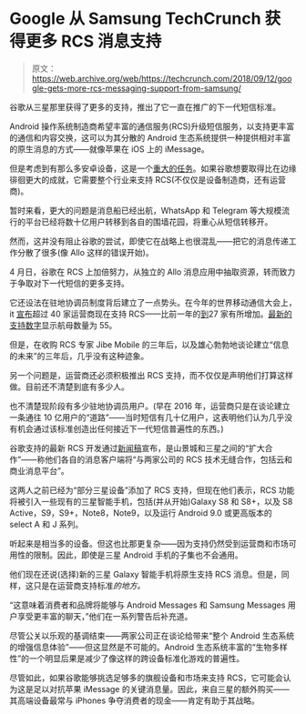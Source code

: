 # Google 从 Samsung TechCrunch 获得更多 RCS 消息支持

> 原文：<https://web.archive.org/web/https://techcrunch.com/2018/09/12/google-gets-more-rcs-messaging-support-from-samsung/>

谷歌从三星那里获得了更多的支持，推出了它一直在推广的下一代短信标准。

Android 操作系统制造商希望丰富的通信服务(RCS)升级短信服务，以支持更丰富的通信和内容交换，这可以为其分散的 Android 生态系统提供一种提供相对丰富的原生消息的方式——就像苹果在 iOS 上的 iMessage。

但是考虑到有那么多安卓设备，这是一个[重大的任务](https://web.archive.org/web/20230128070728/https://techcrunch.com/2016/02/22/after-jibe-mobile-buy-google-to-provide-carriers-with-android-rcs-client/)。如果谷歌想要取得比在边缘徘徊更大的成就，它需要整个行业来支持 RCS(不仅仅是设备制造商，还有运营商)。

暂时来看，更大的问题是消息船已经出航，WhatsApp 和 Telegram 等大规模流行的平台已经将数十亿用户转移到各自的围墙花园，将重心从短信转移开。

然而，这并没有阻止谷歌的尝试，即使它在战略上也很混乱——把它的消息传递工作分散了很多(像 Allo 这样的错误开始)。

4 月日，谷歌在 RCS 上加倍努力，从独立的 Allo 消息应用中抽取资源，转而致力于争取对下一代短信的更多支持。

它还设法在驻地协调员制度背后建立了一点势头。在今年的世界移动通信大会上，it [宣布](https://web.archive.org/web/20230128070728/https://techcrunch.com/2018/02/22/more-than-40-carriers-now-support-rcs-the-next-generation-of-sms/)超过 40 家运营商现在支持 RCS——比前一年的[到](https://web.archive.org/web/20230128070728/https://techcrunch.com/2017/02/23/google-rcs/)27 家有所增加。[最新的支持数字](https://web.archive.org/web/20230128070728/https://techcrunch.com/2018/04/19/google-changes-its-messaging-strategy-again-goodbye-to-allo-double-down-on-rcs/)显示航母数量为 55。

但是，在收购 RCS 专家 Jibe Mobile 的三年后，以及雄心勃勃地谈论建立“信息的未来”的三年后，几乎没有这种迹象。

另一个问题是，运营商还必须积极推出 RCS 支持，而不仅仅是声明他们打算这样做。目前还不清楚到底有多少人。

也不清楚现阶段有多少驻地协调员用户。(早在 2016 年，运营商只是在谈论建立一条通往 10 亿用户的“道路”——当时短信有几十亿用户，这表明他们认为几乎没有机会通过该标准创造出任何接近下一代短信普遍性的东西。)

谷歌支持的最新 RCS 开发通过[新闻稿](https://web.archive.org/web/20230128070728/http://www.samsungmobilepress.com/news/samsung-and-google-collaborate-on-rcs-messaging-for-android)宣布，是山景城和三星之间的“扩大合作”——称他们各自的消息客户端将“与两家公司的 RCS 技术无缝合作，包括云和商业消息平台”。

这两人之前已经为“部分三星设备”添加了 RCS 支持，但现在他们表示，RCS 功能将被引入一些现有的三星智能手机，包括(并从开始)Galaxy S8 和 S8+，以及 S8 Active，S9，S9+，Note8，Note9，以及运行 Android 9.0 或更高版本的 select A 和 J 系列。

听起来是相当多的设备。但这也比那更复杂——因为支持仍然受到运营商和市场可用性的限制。因此，即使是三星 Android 手机的子集也不会通用。

他们现在还说(选择)新的三星 Galaxy 智能手机将原生支持 RCS 消息。但是，同样，这只是在运营商支持标准*的地方。*

“这意味着消费者和品牌将能够与 Android Messages 和 Samsung Messages 用户享受更丰富的聊天，”他们在一系列警告后补充道。

尽管公关以乐观的基调结束——两家公司正在谈论给带来“整个 Android 生态系统的增强信息体验”——但这显然是不可能的。Android 生态系统丰富的“生物多样性”的一个明显后果是减少了像这样的跨设备标准化游戏的普遍性。

尽管如此，如果谷歌能够挑选足够多的旗舰设备和市场来支持 RCS，它可能会认为这是足以对抗苹果 iMessage 的关键消息量。因此，来自三星的额外购买——其高端设备最常与 iPhones 争夺消费者的现金——肯定有助于其战略。